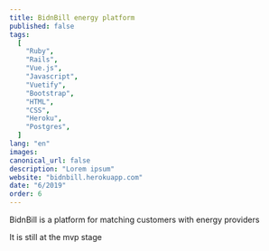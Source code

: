 ```yaml
---
title: BidnBill energy platform
published: false
tags:
  [
    "Ruby",
    "Rails",
    "Vue.js",
    "Javascript",
    "Vuetify",
    "Bootstrap",
    "HTML",
    "CSS",
    "Heroku",
    "Postgres",
  ]
lang: "en"
images:
canonical_url: false
description: "Lorem ipsum"
website: "bidnbill.herokuapp.com"
date: "6/2019"
order: 6
---
```


BidnBill is a platform for matching customers with energy providers

It is still at the mvp stage
